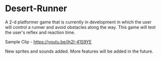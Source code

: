 # Desert-Runner
A 2-d platformer game that is currently in development in which the user will control a runner and avoid obstacles along the way. This game will test the user's reflex and reaction time.

Sample Clip - https://youtu.be/ih2I-41S9YE

New sprites and sounds added. More features will be added in the future.
